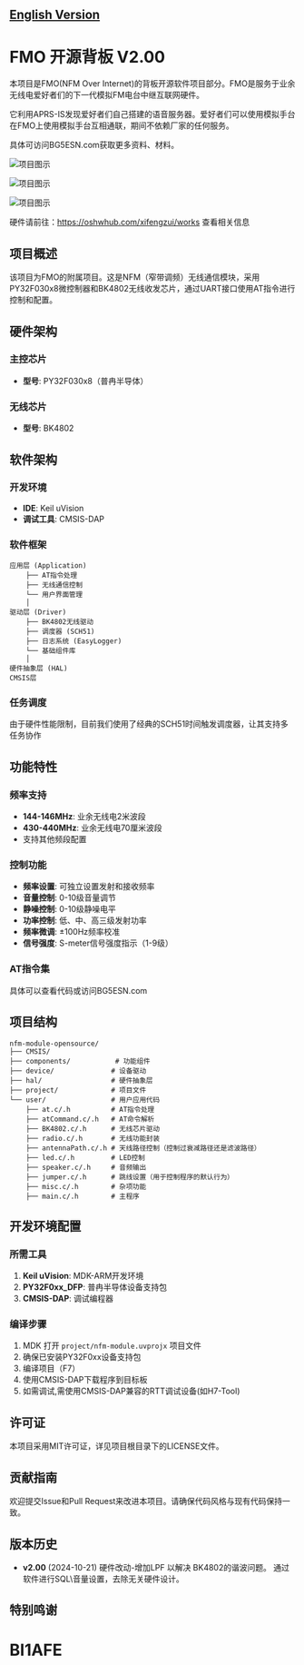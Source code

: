 
[English Version](README_en.md)
---
# FMO 开源背板 V2.00
本项目是FMO(NFM Over Internet)的背板开源软件项目部分。FMO是服务于业余无线电爱好者们的下一代模拟FM电台中继互联网硬件。

它利用APRS-IS发现爱好者们自己搭建的语音服务器。爱好者们可以使用模拟手台在FMO上使用模拟手台互相通联，期间不依赖厂家的任何服务。

具体可访问BG5ESN.com获取更多资料、材料。

![项目图示](./docs/images/FMO-BK4802-backboard-3.jpg)

![项目图示](./docs/images/FMO-BK4802-backboard-1.jpg)

![项目图示](./docs/images/FMO-BK4802-backboard-2.jpg)

硬件请前往：https://oshwhub.com/xifengzui/works 查看相关信息

## 项目概述

该项目为FMO的附属项目。这是NFM（窄带调频）无线通信模块，采用PY32F030x8微控制器和BK4802无线收发芯片，通过UART接口使用AT指令进行控制和配置。

## 硬件架构

### 主控芯片
- **型号**: PY32F030x8（普冉半导体）

### 无线芯片
- **型号**: BK4802

## 软件架构

### 开发环境
- **IDE**: Keil uVision
- **调试工具**: CMSIS-DAP

### 软件框架
```
应用层 (Application)
    ├── AT指令处理
    ├── 无线通信控制
    └── 用户界面管理
    │
驱动层 (Driver)
    ├── BK4802无线驱动
    ├── 调度器 (SCH51)
    ├── 日志系统 (EasyLogger)
    └── 基础组件库
    │
硬件抽象层 (HAL)
CMSIS层

```

### 任务调度
由于硬件性能限制，目前我们使用了经典的SCH51时间触发调度器，让其支持多任务协作

## 功能特性

### 频率支持
- **144-146MHz**: 业余无线电2米波段
- **430-440MHz**: 业余无线电70厘米波段
- 支持其他频段配置

### 控制功能
- **频率设置**: 可独立设置发射和接收频率
- **音量控制**: 0-10级音量调节
- **静噪控制**: 0-10级静噪电平
- **功率控制**: 低、中、高三级发射功率
- **频率微调**: ±100Hz频率校准
- **信号强度**: S-meter信号强度指示（1-9级）

### AT指令集
具体可以查看代码或访问BG5ESN.com

## 项目结构

```
nfm-module-opensource/
├── CMSIS/
├── components/           # 功能组件
├── device/              # 设备驱动
├── hal/                 # 硬件抽象层
├── project/             # 项目文件
└── user/                # 用户应用代码
    ├── at.c/.h          # AT指令处理
    ├── atCommand.c/.h   # AT命令解析
    ├── BK4802.c/.h      # 无线芯片驱动
    ├── radio.c/.h       # 无线功能封装
    ├── antennaPath.c/.h # 天线路径控制（控制过衰减路径还是滤波路径）
    ├── led.c/.h         # LED控制
    ├── speaker.c/.h     # 音频输出
    ├── jumper.c/.h      # 跳线设置（用于控制程序的默认行为）
    ├── misc.c/.h        # 杂项功能
    ├── main.c/.h        # 主程序
```

## 开发环境配置

### 所需工具
1. **Keil uVision**: MDK-ARM开发环境
2. **PY32F0xx_DFP**: 普冉半导体设备支持包
3. **CMSIS-DAP**: 调试编程器

### 编译步骤
1. MDK 打开 `project/nfm-module.uvprojx` 项目文件
2. 确保已安装PY32F0xx设备支持包
3. 编译项目（F7）
4. 使用CMSIS-DAP下载程序到目标板
5. 如需调试,需使用CMSIS-DAP兼容的RTT调试设备(如H7-Tool)

## 许可证

本项目采用MIT许可证，详见项目根目录下的LICENSE文件。

## 贡献指南

欢迎提交Issue和Pull Request来改进本项目。请确保代码风格与现有代码保持一致。

## 版本历史

- **v2.00** (2024-10-21)
硬件改动-增加LPF 以解决 BK4802的谐波问题。
通过软件进行SQL\音量设置，去除无关硬件设计。

## 特别鸣谢

# BI1AFE



